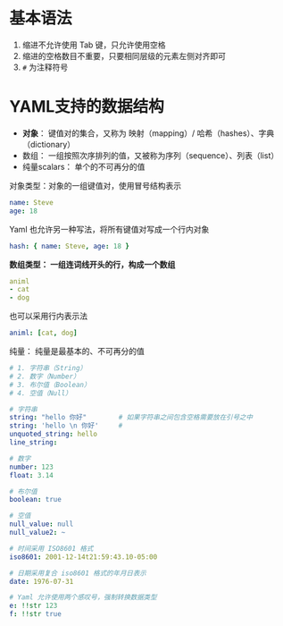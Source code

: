 




# 基本语法

1. 缩进不允许使用 Tab 键，只允许使用空格
2. 缩进的空格数目不重要，只要相同层级的元素左侧对齐即可
3. `#` 为注释符号


# YAML支持的数据结构

- **对象**： 键值对的集合，又称为 映射（mapping）/ 哈希（hashes）、字典（dictionary）
- 数组： 一组按照次序排列的值，又被称为序列（sequence）、列表（list）
- 纯量scalars：  单个的不可再分的值

对象类型：对象的一组键值对，使用冒号结构表示
```yaml
name: Steve
age: 18
```
Yaml 也允许另一种写法，将所有键值对写成一个行内对象
```yaml
hash: { name: Steve, age: 18 }
```

**数组类型： 一组连词线开头的行，构成一个数组**
```yaml
animl
- cat
- dog
```
也可以采用行内表示法
```yaml
animl: [cat, dog]
```

纯量： 纯量是最基本的、不可再分的值
```yaml
# 1. 字符串（String）
# 2. 数字（Number）
# 3. 布尔值（Boolean）
# 4. 空值（Null）

# 字符串
string: "hello 你好"        # 如果字符串之间包含空格需要放在引号之中
string: 'hello \n 你好'     # 
unquoted_string: hello
line_string: 

# 数字
number: 123
float: 3.14

# 布尔值
boolean: true

# 空值
null_value: null
null_value2: ~

# 时间采用 ISO8601 格式
iso8601: 2001-12-14t21:59:43.10-05:00

# 日期采用复合 iso8601 格式的年月日表示
date: 1976-07-31

# Yaml 允许使用两个感叹号，强制转换数据类型
e: !!str 123
f: !!str true




```



